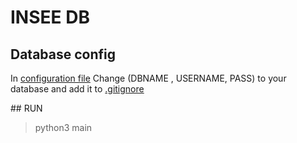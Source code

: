 # INSEE DB 
## Database config  
In [configuration file](./config.py) Change (DBNAME , USERNAME, PASS) to your database and add it to [.gitignore](.gitignore)

## RUN
> python3 main

